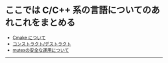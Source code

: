 # ここでは C/C++ 系の言語についてのあれこれをまとめる

- [Cmake について](Clang/Cmake)
- [コンストラクト/デストラクト](Clang/construct)
- [mutexの安全な運用について](Clang/mutex)

---
